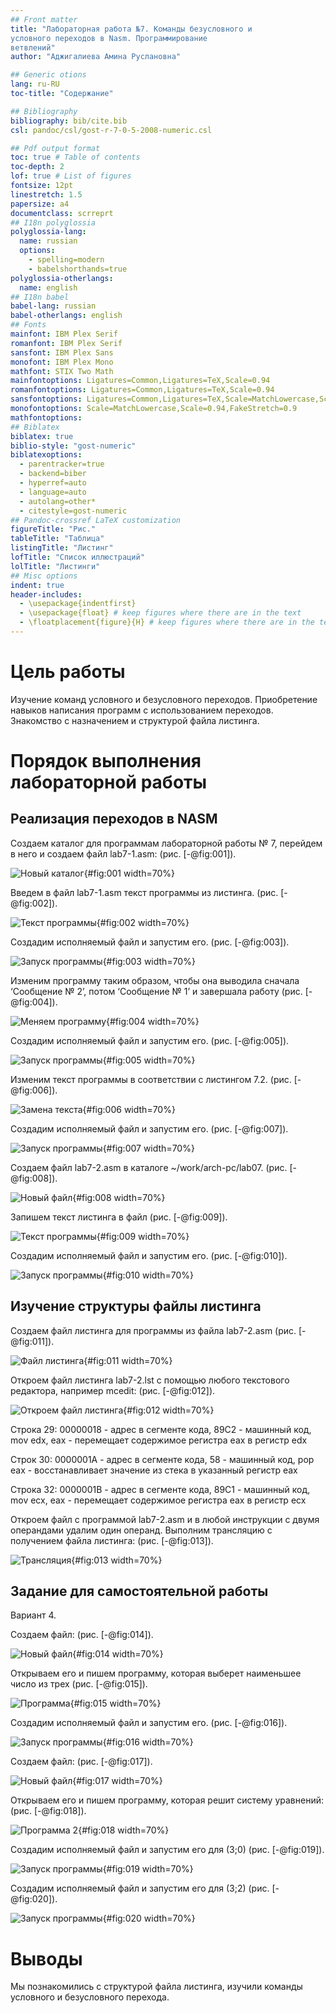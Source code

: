 ```yaml
---
## Front matter
title: "Лабораторная работа №7. Команды безусловного и
условного переходов в Nasm. Программирование
ветвлений"
author: "Аджигалиева Амина Руслановна"

## Generic otions
lang: ru-RU
toc-title: "Содержание"

## Bibliography
bibliography: bib/cite.bib
csl: pandoc/csl/gost-r-7-0-5-2008-numeric.csl

## Pdf output format
toc: true # Table of contents
toc-depth: 2
lof: true # List of figures
fontsize: 12pt
linestretch: 1.5
papersize: a4
documentclass: scrreprt
## I18n polyglossia
polyglossia-lang:
  name: russian
  options:
	- spelling=modern
	- babelshorthands=true
polyglossia-otherlangs:
  name: english
## I18n babel
babel-lang: russian
babel-otherlangs: english
## Fonts
mainfont: IBM Plex Serif
romanfont: IBM Plex Serif
sansfont: IBM Plex Sans
monofont: IBM Plex Mono
mathfont: STIX Two Math
mainfontoptions: Ligatures=Common,Ligatures=TeX,Scale=0.94
romanfontoptions: Ligatures=Common,Ligatures=TeX,Scale=0.94
sansfontoptions: Ligatures=Common,Ligatures=TeX,Scale=MatchLowercase,Scale=0.94
monofontoptions: Scale=MatchLowercase,Scale=0.94,FakeStretch=0.9
mathfontoptions:
## Biblatex
biblatex: true
biblio-style: "gost-numeric"
biblatexoptions:
  - parentracker=true
  - backend=biber
  - hyperref=auto
  - language=auto
  - autolang=other*
  - citestyle=gost-numeric
## Pandoc-crossref LaTeX customization
figureTitle: "Рис."
tableTitle: "Таблица"
listingTitle: "Листинг"
lofTitle: "Список иллюстраций"
lolTitle: "Листинги"
## Misc options
indent: true
header-includes:
  - \usepackage{indentfirst}
  - \usepackage{float} # keep figures where there are in the text
  - \floatplacement{figure}{H} # keep figures where there are in the text
---
```


# Цель работы

Изучение команд условного и безусловного переходов. Приобретение навыков написания
программ с использованием переходов. Знакомство с назначением и структурой файла
листинга.

# Порядок выполнения лабораторной работы

## Реализация переходов в NASM

Создаем каталог для программам лабораторной работы № 7, перейдем в него и создаем файл lab7-1.asm: (рис. [-@fig:001]).

![Новый каталог](image/1.jpg){#fig:001 width=70%}

Введем в файл lab7-1.asm текст программы из листинга. (рис. [-@fig:002]).

![Текст программы](image/2.jpg){#fig:002 width=70%}

Создадим исполняемый файл и запустим его. (рис. [-@fig:003]).

![Запуск программы](image/3.jpg){#fig:003 width=70%}

Изменим программу таким образом, чтобы она выводила сначала ‘Сообщение № 2’, потом ‘Сообщение № 1’ и завершала работу (рис. [-@fig:004]).

![Меняем программу](image/4.jpg){#fig:004 width=70%}

Создадим исполняемый файл и запустим его. (рис. [-@fig:005]).

![Запуск программы](image/5.jpg){#fig:005 width=70%}

Изменим текст программы в соответствии с листингом 7.2. (рис. [-@fig:006]).

![Замена текста](image/6.jpg){#fig:006 width=70%}

Создадим исполняемый файл и запустим его. (рис. [-@fig:007]).

![Запуск программы](image/7.jpg){#fig:007 width=70%}

Создаем файл lab7-2.asm в каталоге ~/work/arch-pc/lab07. (рис. [-@fig:008]).

![Новый файл](image/8.jpg){#fig:008 width=70%}

Запишем текст листинга в файл (рис. [-@fig:009]).

![Текст программы](image/9.jpg){#fig:009 width=70%}

Создадим исполняемый файл и запустим его. (рис. [-@fig:010]).

![Запуск программы](image/10.jpg){#fig:010 width=70%}

## Изучение структуры файлы листинга

Создаем файл листинга для программы из файла lab7-2.asm (рис. [-@fig:011]).

![Файл листинга](image/11.jpg){#fig:011 width=70%}

Откроем файл листинга lab7-2.lst с помощью любого текстового редактора, например mcedit: (рис. [-@fig:012]).

![Откроем файл листинга](image/12.jpg){#fig:012 width=70%}

Строка 29: 00000018 - адрес в сегменте кода, 89C2 - машинный код, mov edx, eax - перемещает содержимое регистра eax в регистр edx

Строк 30: 0000001А - адрес в сегменте кода, 58 - машинный код, pop eax - восстанавливает значение из стека в указанный регистр eax

Строка 32: 0000001B - адрес в сегменте кода, 89C1 - машинный код, mov ecx, eax - перемещает содержимое регистра eax в регистр ecx 

Откроем файл с программой lab7-2.asm и в любой инструкции с двумя операндами удалим один операнд. Выполним трансляцию с получением файла листинга: (рис. [-@fig:013]).

![Трансляция](image/13.jpg){#fig:013 width=70%}

## Задание для самостоятельной работы

Вариант 4.

Создаем файл: (рис. [-@fig:014]).

![Новый файл](image/14.jpg){#fig:014 width=70%}

Открываем его и пишем программу, которая выберет наименьшее число из трех (рис. [-@fig:015]).

![Программа](image/15.jpg){#fig:015 width=70%}

Создадим исполняемый файл и запустим его. (рис. [-@fig:016]).

![Запуск программы](image/16.jpg){#fig:016 width=70%}

Создаем файл: (рис. [-@fig:017]).

![Новый файл](image/17.jpg){#fig:017 width=70%}

Открываем его и пишем программу, которая решит систему уравнений: (рис. [-@fig:018]).

![Программа 2](image/18.jpg){#fig:018 width=70%}

Создадим исполняемый файл и запустим его для (3;0) (рис. [-@fig:019]).

![Запуск программы](image/19.jpg){#fig:019 width=70%}

Создадим исполняемый файл и запустим его для (3;2) (рис. [-@fig:020]).

![Запуск программы](image/20.jpg){#fig:020 width=70%}

# Выводы

Мы познакомились с структурой файла листинга, изучили команды условного
и безусловного перехода.



